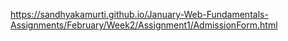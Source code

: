 https://sandhyakamurti.github.io/January-Web-Fundamentals-Assignments/February/Week2/Assignment1/AdmissionForm.html
